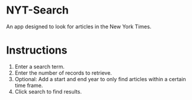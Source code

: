# NYT-Search
An app designed to look for articles in the New York Times.

# Instructions
1. Enter a search term.
2. Enter the number of records to retrieve.
3. Optional: Add a start and end year to only find articles within a certain time frame.
4. Click search to find results.
